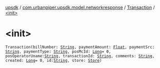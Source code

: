[upsdk](../../index.md) / [com.urbanpiper.upsdk.model.networkresponse](../index.md) / [Transaction](index.md) / [&lt;init&gt;](./-init-.md)

# &lt;init&gt;

`Transaction(billNumber: `[`String`](https://kotlinlang.org/api/latest/jvm/stdlib/kotlin/-string/index.html)`, paymentAmount: `[`Float`](https://kotlinlang.org/api/latest/jvm/stdlib/kotlin/-float/index.html)`, paymentSrc: `[`String`](https://kotlinlang.org/api/latest/jvm/stdlib/kotlin/-string/index.html)`, paymentType: `[`String`](https://kotlinlang.org/api/latest/jvm/stdlib/kotlin/-string/index.html)`, posMcId: `[`Long`](https://kotlinlang.org/api/latest/jvm/stdlib/kotlin/-long/index.html)` = 0, posOperatorUname: `[`String`](https://kotlinlang.org/api/latest/jvm/stdlib/kotlin/-string/index.html)`, transactionId: `[`String`](https://kotlinlang.org/api/latest/jvm/stdlib/kotlin/-string/index.html)`, comments: `[`String`](https://kotlinlang.org/api/latest/jvm/stdlib/kotlin/-string/index.html)`, created: `[`Long`](https://kotlinlang.org/api/latest/jvm/stdlib/kotlin/-long/index.html)` = 0, id: `[`String`](https://kotlinlang.org/api/latest/jvm/stdlib/kotlin/-string/index.html)`, store: `[`Store`](../-store/index.md)`)`